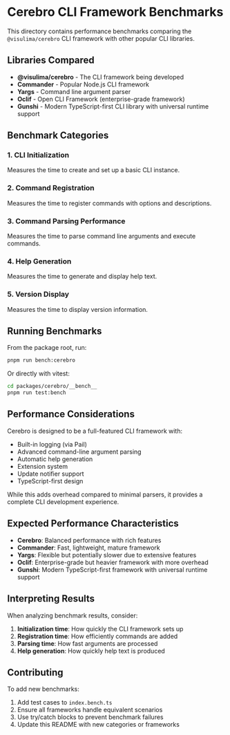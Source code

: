 # Cerebro CLI Framework Benchmarks

This directory contains performance benchmarks comparing the `@visulima/cerebro` CLI framework with other popular CLI libraries.

## Libraries Compared

- **@visulima/cerebro** - The CLI framework being developed
- **Commander** - Popular Node.js CLI framework
- **Yargs** - Command line argument parser
- **Oclif** - Open CLI Framework (enterprise-grade framework)
- **Gunshi** - Modern TypeScript-first CLI library with universal runtime support

## Benchmark Categories

### 1. CLI Initialization

Measures the time to create and set up a basic CLI instance.

### 2. Command Registration

Measures the time to register commands with options and descriptions.

### 3. Command Parsing Performance

Measures the time to parse command line arguments and execute commands.

### 4. Help Generation

Measures the time to generate and display help text.

### 5. Version Display

Measures the time to display version information.

## Running Benchmarks

From the package root, run:

```bash
pnpm run bench:cerebro
```

Or directly with vitest:

```bash
cd packages/cerebro/__bench__
pnpm run test:bench
```

## Performance Considerations

Cerebro is designed to be a full-featured CLI framework with:

- Built-in logging (via Pail)
- Advanced command-line argument parsing
- Automatic help generation
- Extension system
- Update notifier support
- TypeScript-first design

While this adds overhead compared to minimal parsers, it provides a complete CLI development experience.

## Expected Performance Characteristics

- **Cerebro**: Balanced performance with rich features
- **Commander**: Fast, lightweight, mature framework
- **Yargs**: Flexible but potentially slower due to extensive features
- **Oclif**: Enterprise-grade but heavier framework with more overhead
- **Gunshi**: Modern TypeScript-first framework with universal runtime support

## Interpreting Results

When analyzing benchmark results, consider:

1. **Initialization time**: How quickly the CLI framework sets up
2. **Registration time**: How efficiently commands are added
3. **Parsing time**: How fast arguments are processed
4. **Help generation**: How quickly help text is produced

## Contributing

To add new benchmarks:

1. Add test cases to `index.bench.ts`
2. Ensure all frameworks handle equivalent scenarios
3. Use try/catch blocks to prevent benchmark failures
4. Update this README with new categories or frameworks
